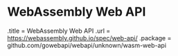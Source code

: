 # WebAssembly Web API

.title = WebAssembly Web API
.url = <https://webassembly.github.io/spec/web-api/>
.package = github.com/gowebapi/webapi/unknown/wasm-web-api
